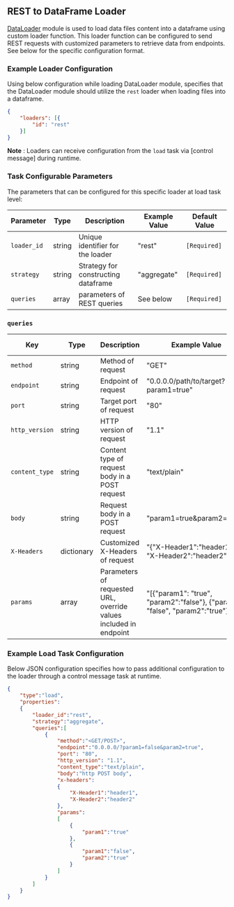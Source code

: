 <!--
SPDX-FileCopyrightText: Copyright (c) 2022-2024, NVIDIA CORPORATION & AFFILIATES. All rights reserved.
SPDX-License-Identifier: Apache-2.0

Licensed under the Apache License, Version 2.0 (the "License");
you may not use this file except in compliance with the License.
You may obtain a copy of the License at

http://www.apache.org/licenses/LICENSE-2.0

Unless required by applicable law or agreed to in writing, software
distributed under the License is distributed on an "AS IS" BASIS,
WITHOUT WARRANTIES OR CONDITIONS OF ANY KIND, either express or implied.
See the License for the specific language governing permissions and
limitations under the License.
-->

## REST to DataFrame Loader

[DataLoader](../../modules/core/data_loader.md) module is used to load data files content into a dataframe using custom loader function. This loader function can be configured to send REST requests with customized parameters to retrieve data from endpoints. See below for the specific configuration format.

### Example Loader Configuration

Using below configuration while loading DataLoader module, specifies that the DataLoader module should utilize the `rest` loader when loading files into a dataframe.

```json
{
	"loaders": [{
		"id": "rest"
	}]
}
```

**Note** :  Loaders can receive configuration from the `load` task via [control message] during runtime.

### Task Configurable Parameters

The parameters that can be configured for this specific loader at load task level:

| Parameter   | Type   | Description                         | Example Value | Default Value |
| ----------- | ------ | ----------------------------------- | ------------- | ------------- |
| `loader_id` | string | Unique identifier for the loader    | "rest"        | `[Required]`  |
| `strategy`  | string | Strategy for constructing dataframe | "aggregate"   | `[Required]`  |
| `queries`   | array  | parameters of REST queries          | See below     | `[Required]`  |


### `queries`

| Key            | Type       | Description                                                       | Example Value                                                                  | Default Value |
| -------------- | ---------- | ----------------------------------------------------------------- | ------------------------------------------------------------------------------ | ------------- |
| `method`       | string     | Method of request                                                 | "GET"                                                                          | `"GET"`       |
| `endpoint`     | string     | Endpoint of request                                               | "0.0.0.0/path/to/target?param1=true"                                           | `[Required]`  |
| `port`         | string     | Target port of request                                            | "80"                                                                           | `"80"`        |
| `http_version` | string     | HTTP version of request                                           | "1.1"                                                                          | `"1.1"`       |
| `content_type` | string     | Content type of request body in a POST request                    | "text/plain"                                                                   | `-`           |
| `body`         | string     | Request body in a POST request                                    | "param1=true&param2=false"                                                     | `-`           |
| `X-Headers`    | dictionary | Customized X-Headers of request                                   | "{"X-Header1":"header1", "X-Header2":"header2"}"                               | `-`           |
| `params`       | array      | Parameters of requested URL, override values included in endpoint | "[{"param1": "true", "param2":"false"}, {"param1": "false", "param2":"true"}]" | `-`           |


### Example Load Task Configuration

Below JSON configuration specifies how to pass additional configuration to the loader through a control message task at runtime.

```json
{
    "type":"load",
    "properties":
    {
        "loader_id":"rest",
        "strategy":"aggregate",
        "queries":[
            {
                "method":"<GET/POST>",
                "endpoint":"0.0.0.0/?param1=false&param2=true",
                "port": "80",
                "http_version": "1.1",
                "content_type":"text/plain",
                "body":"http POST body",
                "x-headers":
                {
                    "X-Header1":"header1",
                    "X-Header2":"header2"
                },
                "params":
                [
                    {
                        "param1":"true"
                    },
                    {
                        "param1":"false",
                        "param2":"true"
                    }
                ]
            }
        ]
    }
}
```